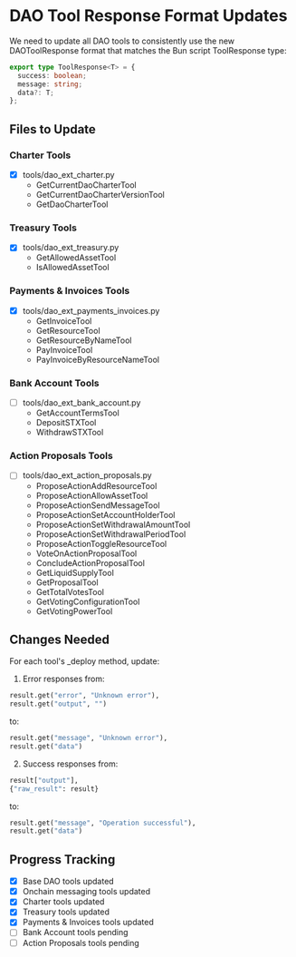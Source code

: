 # DAO Tool Response Format Updates

We need to update all DAO tools to consistently use the new DAOToolResponse format that matches the Bun script ToolResponse type:

```typescript
export type ToolResponse<T> = {
  success: boolean;
  message: string;
  data?: T;
};
```

## Files to Update

### Charter Tools
- [x] tools/dao_ext_charter.py
  - GetCurrentDaoCharterTool
  - GetCurrentDaoCharterVersionTool 
  - GetDaoCharterTool

### Treasury Tools
- [x] tools/dao_ext_treasury.py
  - GetAllowedAssetTool
  - IsAllowedAssetTool

### Payments & Invoices Tools
- [x] tools/dao_ext_payments_invoices.py
  - GetInvoiceTool
  - GetResourceTool
  - GetResourceByNameTool
  - PayInvoiceTool
  - PayInvoiceByResourceNameTool

### Bank Account Tools
- [ ] tools/dao_ext_bank_account.py
  - GetAccountTermsTool
  - DepositSTXTool
  - WithdrawSTXTool

### Action Proposals Tools
- [ ] tools/dao_ext_action_proposals.py
  - ProposeActionAddResourceTool
  - ProposeActionAllowAssetTool
  - ProposeActionSendMessageTool
  - ProposeActionSetAccountHolderTool
  - ProposeActionSetWithdrawalAmountTool
  - ProposeActionSetWithdrawalPeriodTool
  - ProposeActionToggleResourceTool
  - VoteOnActionProposalTool
  - ConcludeActionProposalTool
  - GetLiquidSupplyTool
  - GetProposalTool
  - GetTotalVotesTool
  - GetVotingConfigurationTool
  - GetVotingPowerTool

## Changes Needed

For each tool's _deploy method, update:

1. Error responses from:
```python
result.get("error", "Unknown error"),
result.get("output", "")
```
to:
```python
result.get("message", "Unknown error"),
result.get("data")
```

2. Success responses from:
```python
result["output"],
{"raw_result": result}
```
to:
```python
result.get("message", "Operation successful"),
result.get("data")
```

## Progress Tracking

- [x] Base DAO tools updated
- [x] Onchain messaging tools updated
- [x] Charter tools updated
- [x] Treasury tools updated
- [x] Payments & Invoices tools updated
- [ ] Bank Account tools pending
- [ ] Action Proposals tools pending
